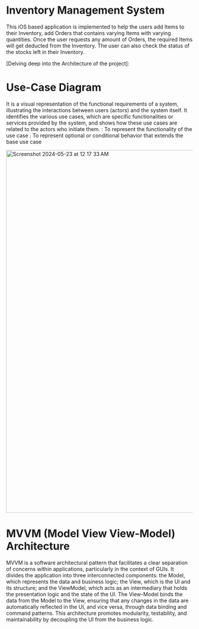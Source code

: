 # Inventory Management System

This iOS based application is implemented to help the users add Items to their Inventory, add Orders that contains varying Items with varying quantities. Once the user requests any amount of Orders, the required Items will get deducted from the Inventory. The user can also check the status of the stocks left in their Inventory.

[Delving deep into the Architecture of the project]:
# Use-Case Diagram

It is a visual representation of the functional requirements of a system, illustrating the interactions between users (actors) and the system itself. It identifies the various use cases, which are specific functionalities or services provided by the system, and shows how these use cases are related to the actors who initiate them.
<include> : To represent the functionality of the use case
<extend> : To represent optional or conditional behavior that extends the base use case

<img width="978" alt="Screenshot 2024-05-23 at 12 17 33 AM" src="https://github.com/agupt295/INVControl/assets/118144312/884d8ecb-d5d8-45ba-aa3f-6d3b6f1ae306">


# MVVM (Model View View-Model) Architecture

MVVM is a software architectural pattern that facilitates a clear separation of concerns within applications, particularly in the context of GUIs. It divides the application into three interconnected components: the Model, which represents the data and business logic; the View, which is the UI and its structure; and the ViewModel, which acts as an intermediary that holds the presentation logic and the state of the UI. The View-Model binds the data from the Model to the View, ensuring that any changes in the data are automatically reflected in the UI, and vice versa, through data binding and command patterns. This architecture promotes modularity, testability, and maintainability by decoupling the UI from the business logic.
